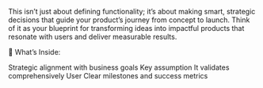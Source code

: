 This isn’t just about defining functionality; it’s about making smart, strategic decisions that guide your product’s journey from concept to launch. Think of it as your blueprint for transforming ideas into impactful products that resonate with users and deliver measurable results.

🌟 What’s Inside:

Strategic alignment with business goals
Key assumption
It validates comprehensively
User
Clear milestones and success metrics
